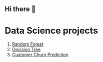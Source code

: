 ## Hi there 👋

# Data Science projects
1. [Random Forest](https://github.com/deepthigps/Random-Forest)
2. [Decision Tree](https://github.com/deepthigps/Decision-Tree)
3. [Customer Churn Prediction](https://github.com/deepthigps/Customer-churn-prediction/blob/main/customer-churn-prediction.ipynb)
